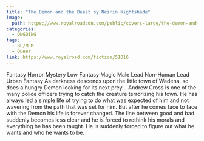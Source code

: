 ```yaml
---
title: "The Demon and the Beast by Neirin Nightshade"
image: 
  path: https://www.royalroadcdn.com/public/covers-large/the-demon-and-the-beast-aacaiu3aabe.jpg
categories:
  - ONGOING
tags:
  - BL/MLM
  - Queer
link: https://www.royalroad.com/fiction/51016
---
```

Fantasy Horror Mystery Low Fantasy Magic Male Lead Non-Human Lead Urban Fantasy
As darkness descends upon the little town of Wadena, so does a hungry Demon looking for its next prey... 
Andrew Cross is one of the many police officers trying to catch the creature terrorizing his town. He has always led a simple life of trying to do what was expected of him and not wavering from the path that was set for him. But after he comes face to face with the Demon his life is forever changed. The line between good and bad suddenly becomes less clear and he is forced to rethink his morals and everything he has been taught. He is suddenly forced to figure out what he wants and who he wants to be. 